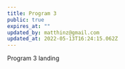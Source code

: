 ```yaml
---
title: Program 3
public: true
expires_at: ""
updated_by: matthinz@gmail.com
updated_at: 2022-05-13T16:24:15.062Z
---
```

Program 3 landing